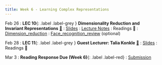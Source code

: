 ```yaml
---
title: Week 6 - Learning Complex Representations
---
```


Feb 26
:  **LEC 10**{: .label .label-grey } **Dimensionality Reduction and Invariant Representations** [🎥](https://harvard.hosted.panopto.com/Panopto/Pages/Viewer.aspx?id=2ec36528-1eb3-44cb-ae33-b0ff01522a7b)
    : [Slides](https://canvas.harvard.edu/files/19495295/download?download_frd=1)
: [Lecture Notes](https://canvas.harvard.edu/files/19519332/download?download_frd=1)
: Readings 📖
: [Dimension_reduction](https://canvas.harvard.edu/files/19495296/download?download_frd=1)
: [Face_recognition_review](https://canvas.harvard.edu/files/19495298/download?download_frd=1) (optional)

Feb 28
: **LEC 11**{: .label .label-grey } **Guest Lecturer: Talia Konkle** [🎥](https://harvard.hosted.panopto.com/Panopto/Pages/Viewer.aspx?id=141a81f9-8f29-422c-9aed-b0ff01522a9a)
    : [Slides](https://canvas.harvard.edu/files/19590208/download?download_frd=1)
: Readings 📖

Mar 3
: **Reading Response Due (Week 6)**{: .label .label-red}
    : [Submission](https://canvas.harvard.edu/courses/129605/assignments/794075)

<!--
: * [Face Values (Scientific American)]
🎥
-->

<!--
: * [A beginner’s guide to dimensionality reduction in machine learning](https://canvas.harvard.edu/files/14472118/download?download_frd=1)
: * [Making faces in the brain](https://canvas.harvard.edu/files/14472119/download?download_frd=1)
:  **(Take-home) MIDTERM handed out**{: .label .label-green } 
    : [Midterm](https://canvas.harvard.edu/files/14488382/download?download_frd=1) / [tex](https://canvas.harvard.edu/files/14488384/download?download_frd=1)
-->

